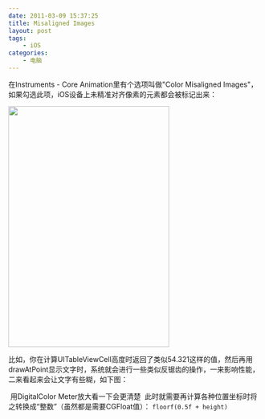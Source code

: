 ```yaml
---
date: 2011-03-09 15:37:25
title: Misaligned Images
layout: post
tags:
    - iOS
categories:
    - 电脑
---
```

<!--more-->

在Instruments - Core Animation里有个选项叫做"Color Misaligned Images"，如果勾选此项，iOS设备上未精准对齐像素的元素都会被标记出来：

<img class="alignnone" title="iPhone" src="https://lh4.googleusercontent.com/-8gSUG67EmdU/TXfjkehfeLI/AAAAAAABifI/DuucDYURCfg/s800/IMG_1536.PNG" alt="" width="320" height="480" />

比如，你在计算UITableViewCell高度时返回了类似54.321这样的值，然后再用drawAtPoint显示文字时，系统就会进行一些类似反锯齿的操作，一来影响性能，二来看起来会让文字有些糊，如下图：

<img src="https://lh3.googleusercontent.com/-U3NtBbfJS_o/TXfgq5rEpBI/AAAAAAABifI/-0Rjfs0Mvzw/s800/Screen%252520shot%2525202011-03-09%252520at%2525203.08.24%252520PM.png" alt="" /><img src="https://lh5.googleusercontent.com/-Va0Ra6ErHR4/TXfgqzBm3MI/AAAAAAABifI/dNMsQVjXPiE/s800/Screen%252520shot%2525202011-03-09%252520at%2525203.08.09%252520PM.png" alt="" />
用DigitalColor Meter放大看一下会更清楚
<img src="https://lh5.googleusercontent.com/-1MuvzCMqxW4/TXfgq0uud9I/AAAAAAABifI/lshhPtSj_ic/s800/Screen%252520shot%2525202011-03-09%252520at%2525203.10.42%252520PM.png" alt="" /><img src="https://lh6.googleusercontent.com/-5ZflrddXS08/TXfgqV7dI1I/AAAAAAABifI/O9Ubl1fRTRk/s800/Screen%252520shot%2525202011-03-09%252520at%2525203.09.23%252520PM.png" alt="" />
此时就需要再计算各种位置坐标时将之转换成“整数”（虽然都是需要CGFloat值）：
<code>floorf(0.5f + height)</code>
